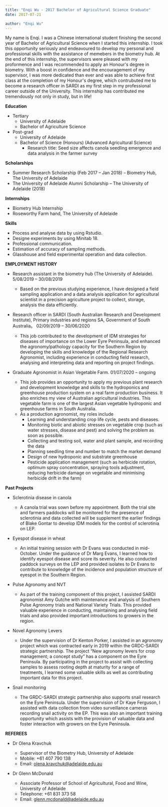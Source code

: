```yaml
---
title: "Enqi Wu - 2017 Bachelor of Agricultural Science Graduate"
date: 2017-07-21

author: "Enqi Wu"
---
```

My name is Enqi. I was a Chinese international student finishing the second year of Bachelor of Agricultural Science when I started this internship. I took this opportunity seriously and endeavoured to develop my personal and professional skills with the assistance of memebers in the biometry hub. At the end of this internship, the supervisors were pleased with my proformence and I was recommended to apply an Honour's degree in biometry. With a boost in confidence and the encouragement of my supervisor, I was more dedicated than ever and was able to achieve first class at the completion of my Honour's degree, which contrubuted me to become a research officer in SARDI as my first step in my professional career outside of the University. This internship has contributed me tremendously not only in study, but in life!


**Education**
- Tertiary
  - University of Adelaide
  - Bachelor of Agriculture Science
- Post-grad
  - University of Adelaide
  - Bachelor of Science (Honours) (Advanced Agricultural Science)
    - Research title: Seed size affects canola seedling emergence and data analysis in the farmer survey

**Scholarships**
- Summer Research Scholarship (Feb 2017 – Jan 2018) – Biometry Hub, The University of Adelaide
- The University of Adelaide Alumni Scholarship – The University of Adelaide (2018)

**Internships**
- Biometry Hub Internship
- Roseworthy Farm hand, The University of Adelaide

**Skills**
- Process and analyse data by using Rstudio.
-	Designe experiments by using Minitab 18.
-	Professional communication.
-	Estimation of accuracy of sampling methods.
-	Glasshouse and field experimental operation and data collection.

**EMPLOYMENT HISTORY**
- Research assistant in the biometry hub (The University of Adelaide). 5/08/2019 – 30/08/2019
  - Based on the previous studying experience, I have designed a field sampling application and a data analysis application for agricultural scientist in a precision agriculture project to collect, storage, analysis the data efficiently.

- Research officer in SARDI (South Australian Research and Development Institute), Primary industries and regions SA, Government of South Australia。 02/09/2019 – 30/06/2020
  - This job contributed to the development of IDM strategies for diseases of importance on the Lower Eyre Peninsula, and enhanced the agronomy/pathology capacity for the Southern Region by developing the skills and knowledge of the Regional Research Agronomist, including experience in conducting field research, analysing and interpreting data and reporting on project findings.

- Graduate Agronomist in Asian Vegetable Farm. 01/07/2020 – ongoing
  - This job provides an opportunity to apply my previous plant research and development knowledge and skills to the hydroponics and greenhouse production system on a real farm production business. It also enriches my view of Australian agricultural industries. This vegetable farm is one of the largest Asian vegetable hydroponic and greenhouse farms in South Australia.
  - As a production agronomist, my roles include
    - Learning and understanding crop life cycle, pests and diseases.
    - Monitoring biotic and abiotic stresses on vegetable crop (such as water stresses,
disease and pest) and solving the problem as soon as possible.
    - Collecting and testing soil, water and plant sample, and recording the data
    - Planning seedling time and number to match the market demand
    - Design of new hydroponic and substrate greenhouse
    - Pesticide application management (such as herbicide rotation, optimum spray
concentration, spraying tools adjustment, reducing herbicide damage on vegetable
and minimising herbicide drift in the farm)

**Past Projects**
- Sclerotinia disease in canola
  - A canola trial was sown before my appointment. Both the trial site and farmers paddocks will be monitored for the presence of sclerotinia and data collected will be supplement the earlier findings of Blake Gontar to develop IDM models for the control of sclerotinia on LEP. 

- Eyespot disease in wheat
  - An initial training session with Dr Evans was conducted in mid-October. Under the guidance of Dr Marg Evans, I learned how to identify eyespot disease and score its severity. He also conducted paddock surveys on the LEP and provided isolates to Dr Evans to contribute to knowledge of the incidence and population structure of eyespot in the Southern Region. 

- Pulse Agronomy and NVT
  - As part of the training component of this project, I assisted SARDI agronomist Amy Gutche with maintenance and analysis of Southern Pulse Agronomy trials and National Variety Trials. This provided valuable experience in conducting, maintaining and analysing field trials and also provided important introductions to growers in the region.

- Novel Agronomy Levers
  - Under the supervision of Dr Kenton Porker, I assisted in an agronomy project which was contracted early in 2019 within the GRDC-SARDI strategic partnership. The project “New agronomy levers for crop management; a concept study” has a component on the Eyre Peninsula. By participating in the project to assist with collecting samples to assess rooting depth at maturity for a range of treatments, I learned some valuable skills as well as contributing important data for this project.

- Snail monitoring
  - The GRDC-SARDI strategic partnership also supports snail research on the Eyre Peninsula. Under the supervision of Dr Kaye Ferguson, I assisted with data collection from video surveillance cameras recording snail activity on the EP. This was also an important training opportunity which assists with the provision of valuable data and foster interaction with growers on the Eyre Peninsula.

**REFEREES**

- Dr Olena Kravchuk
  - Supervisor of the Biometry Hub, University of Adelaide
  - Mobile: +61 407 790 138
  - Email: olena.kravchuk@adelaide.edu.au

- Dr Glenn McDonald
  - Associate Professor of School of Agricultural, Food and Wine, University of Adelaide
  - Telephone: +61 831 373 58
  - Email: glenn.mcdonald@adelaide.edu.au
